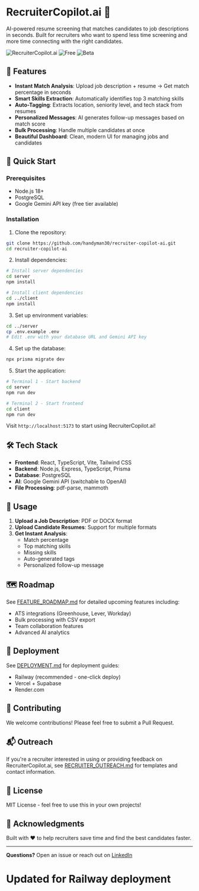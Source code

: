 # RecruiterCopilot.ai 🚀

AI-powered resume screening that matches candidates to job descriptions in seconds. Built for recruiters who want to spend less time screening and more time connecting with the right candidates.

![RecruiterCopilot.ai](https://img.shields.io/badge/AI-Powered-blue) ![Free](https://img.shields.io/badge/Price-Free-green) ![Beta](https://img.shields.io/badge/Status-Beta-orange)

## 🎯 Features

- **Instant Match Analysis**: Upload job description + resume → Get match percentage in seconds
- **Smart Skills Extraction**: Automatically identifies top 3 matching skills
- **Auto-Tagging**: Extracts location, seniority level, and tech stack from resumes
- **Personalized Messages**: AI generates follow-up messages based on match score
- **Bulk Processing**: Handle multiple candidates at once
- **Beautiful Dashboard**: Clean, modern UI for managing jobs and candidates

## 🚀 Quick Start

### Prerequisites
- Node.js 18+
- PostgreSQL
- Google Gemini API key (free tier available)

### Installation

1. Clone the repository:
```bash
git clone https://github.com/handyman30/recruiter-copilot-ai.git
cd recruiter-copilot-ai
```

2. Install dependencies:
```bash
# Install server dependencies
cd server
npm install

# Install client dependencies
cd ../client
npm install
```

3. Set up environment variables:
```bash
cd ../server
cp .env.example .env
# Edit .env with your database URL and Gemini API key
```

4. Set up the database:
```bash
npx prisma migrate dev
```

5. Start the application:
```bash
# Terminal 1 - Start backend
cd server
npm run dev

# Terminal 2 - Start frontend
cd client
npm run dev
```

Visit `http://localhost:5173` to start using RecruiterCopilot.ai!

## 🛠️ Tech Stack

- **Frontend**: React, TypeScript, Vite, Tailwind CSS
- **Backend**: Node.js, Express, TypeScript, Prisma
- **Database**: PostgreSQL
- **AI**: Google Gemini API (switchable to OpenAI)
- **File Processing**: pdf-parse, mammoth

## 📱 Usage

1. **Upload a Job Description**: PDF or DOCX format
2. **Upload Candidate Resumes**: Support for multiple formats
3. **Get Instant Analysis**:
   - Match percentage
   - Top matching skills
   - Missing skills
   - Auto-generated tags
   - Personalized follow-up message

## 🗺️ Roadmap

See [FEATURE_ROADMAP.md](FEATURE_ROADMAP.md) for detailed upcoming features including:
- ATS integrations (Greenhouse, Lever, Workday)
- Bulk processing with CSV export
- Team collaboration features
- Advanced AI analytics

## 🚀 Deployment

See [DEPLOYMENT.md](DEPLOYMENT.md) for deployment guides:
- Railway (recommended - one-click deploy)
- Vercel + Supabase
- Render.com

## 🤝 Contributing

We welcome contributions! Please feel free to submit a Pull Request.

## 📬 Outreach

If you're a recruiter interested in using or providing feedback on RecruiterCopilot.ai, see [RECRUITER_OUTREACH.md](RECRUITER_OUTREACH.md) for templates and contact information.

## 📄 License

MIT License - feel free to use this in your own projects!

## 🙏 Acknowledgments

Built with ❤️ to help recruiters save time and find the best candidates faster.

---

**Questions?** Open an issue or reach out on [LinkedIn](your-linkedin-url)
# Updated for Railway deployment
